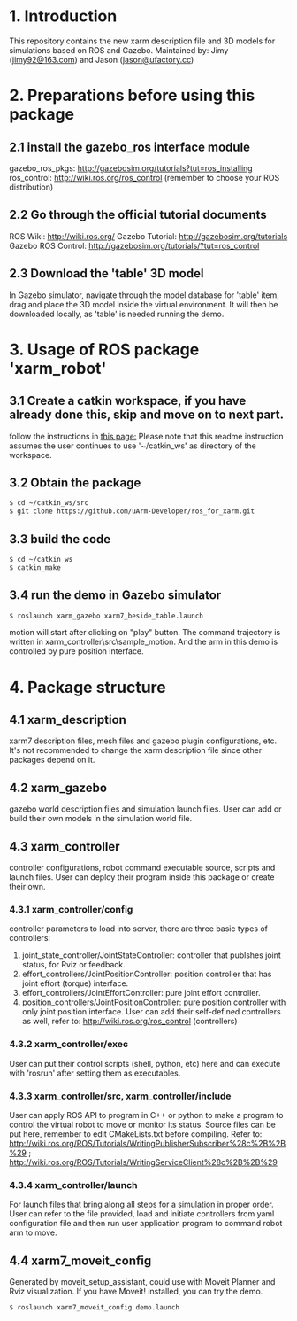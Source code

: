 # 1. Introduction
   This repository contains the new xarm description file and 3D models for simulations based on ROS and Gazebo.
   Maintained by: Jimy (jimy92@163.com) and Jason (jason@ufactory.cc)

# 2. Preparations before using this package

## 2.1 install the gazebo_ros interface module
   gazebo_ros_pkgs: <http://gazebosim.org/tutorials?tut=ros_installing>
   ros_control: <http://wiki.ros.org/ros_control> (remember to choose your ROS distribution)

## 2.2 Go through the official tutorial documents
ROS Wiki: <http://wiki.ros.org/>
Gazebo Tutorial: <http://gazebosim.org/tutorials>
Gazebo ROS Control: <http://gazebosim.org/tutorials/?tut=ros_control>

## 2.3 Download the 'table' 3D model
   In Gazebo simulator, navigate through the model database for 'table' item, drag and place the 3D model inside the virtual environment. It will then be downloaded locally, as 'table' is needed running the demo.

# 3. Usage of ROS package 'xarm_robot'
   
## 3.1 Create a catkin workspace, if you have already done this, skip and move on to next part.
   follow the instructions in [this page:](http://wiki.ros.org/catkin/Tutorials/create_a_workspace)
   Please note that this readme instruction assumes the user continues to use '~/catkin_ws' as directory of the workspace.

## 3.2 Obtain the package
   ```bash
   $ cd ~/catkin_ws/src
   $ git clone https://github.com/uArm-Developer/ros_for_xarm.git
   ```

## 3.3 build the code
   ```bash
   $ cd ~/catkin_ws
   $ catkin_make
   ```

## 3.4 run the demo in Gazebo simulator
   ```bash
   $ roslaunch xarm_gazebo xarm7_beside_table.launch 
   ```
   motion will start after clicking on "play" button. The command trajectory is written in xarm_controller\src\sample_motion. And the arm in this demo is controlled by pure position interface.

# 4. Package structure
   
## 4.1 xarm_description
   xarm7 description files, mesh files and gazebo plugin configurations, etc. It's not recommended to change the xarm description file since other packages depend on it. 

## 4.2 xarm_gazebo
   gazebo world description files and simulation launch files. User can add or build their own models in the simulation world file.

## 4.3 xarm_controller
   controller configurations, robot command executable source, scripts and launch files. User can deploy their program inside this package or create their own.

### 4.3.1 xarm_controller/config
   controller parameters to load into server, there are three basic types of controllers: 
   1) joint_state_controller/JointStateController: controller that publshes joint status, for Rviz or feedback.
   2) effort_controllers/JointPositionController: position controller that has joint effort (torque) interface.
   3) effort_controllers/JointEffortController: pure joint effort controller.
   4) position_controllers/JointPositionController: pure position controller with only joint position interface.
   User can add their self-defined controllers as well, refer to: http://wiki.ros.org/ros_control (controllers)

### 4.3.2 xarm_controller/exec
   User can put their control scripts (shell, python, etc) here and can execute with 'rosrun' after setting them as executables.

### 4.3.3 xarm_controller/src, xarm_controller/include
   User can apply ROS API to program in C++ or python to make a program to control the virtual robot to move or monitor its status. Source files can be put here, remember to edit CMakeLists.txt before compiling. Refer to:
   <http://wiki.ros.org/ROS/Tutorials/WritingPublisherSubscriber%28c%2B%2B%29> ;
   <http://wiki.ros.org/ROS/Tutorials/WritingServiceClient%28c%2B%2B%29>

### 4.3.4 xarm_controller/launch
For launch files that bring along all steps for a simulation in proper order. User can refer to the file provided, load and initiate controllers from yaml configuration file and then run user application program to command robot arm to move.

## 4.4 xarm7_moveit_config
   Generated by moveit_setup_assistant, could use with Moveit Planner and Rviz visualization. If you have Moveit! installed, you can try the demo.
   ```bash
   $ roslaunch xarm7_moveit_config demo.launch
   ```
